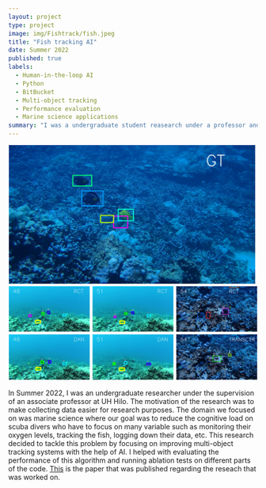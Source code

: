 ```yaml
---
layout: project
type: project
image: img/Fishtrack/fish.jpeg
title: "Fish tracking AI"
date: Summer 2022
published: true
labels:
  - Human-in-the-loop AI
  - Python 
  - BitBucket
  - Multi-object tracking
  - Performance evaluation
  - Marine science applications
summary: "I was a undergraduate student reasearch under a professor and we worked on human-in-the-loop AI multi-object-tracking applications in the field of marine science."
---
```


<div class="text-center p-4">
  <img width="500px" src="../img/Fishtrack/fishtrac.jpg"  >
  <img width="700px" src="../img/Fishtrack/fishtrac2.jpg" >
</div>

In Summer 2022, I was an undergraduate researcher under the supervision of an associate professor at UH Hilo. The motivation of the research was to make collecting data easier for research purposes. The domain we focused on was marine science where our goal was to reduce the cognitive load on scuba divers who have to focus on many variable such as monitoring their oxygen levels, tracking the fish, logging down their data, etc. This research decided to tackle this problem by focusing on improving multi-object tracking systems with the help of AI. I helped with evaluating the performance of this algorithm and running ablation tests on different parts of the code. [This](https://www.sciencedirect.com/science/article/pii/S0031320322005878) is the paper that was published regarding the reseach that was worked on.